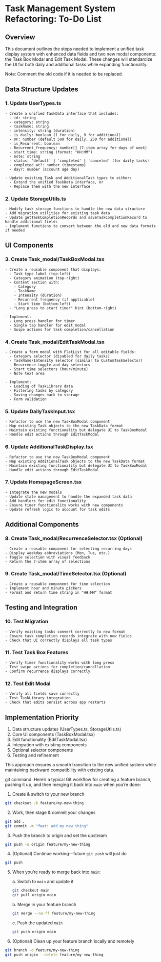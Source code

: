 # Task Management System Refactoring: To-Do List

## Overview
This document outlines the steps needed to implement a unified task display system with enhanced data fields and two new modal components: the Task Box Modal and Edit Task Modal. These changes will standardize the UI for both daily and additional tasks while expanding functionality.

Note: Comment the old code if it is needed to be replaced.

## Data Structure Updates

### 1. Update UserTypes.ts
```
- Create a unified TaskData interface that includes:
  - id: string
  - category: string
  - taskName: string
  - intensity: string (duration)
  - is_daily: boolean (1 for daily, 0 for additional)
  - XP: number (default 500 for daily, 250 for additional)
  - is_Recurrent: boolean
  - Recurrent_frequency: number[] (7-item array for days of week)
  - start_time: string (format: "HH:MM")
  - note: string
  - status: 'default' | 'completed' | 'canceled' (for daily tasks)
  - completed_at?: number (timestamp)
  - day?: number (account age day)
  
- Update existing Task and AdditionalTask types to either:
  - Extend the unified TaskData interface, or
  - Replace them with the new interface
```

### 2. Update StorageUtils.ts
```
- Modify task storage functions to handle the new data structure
- Add migration utilities for existing task data
- Update getTaskCompletionRecords and saveTaskCompletionRecord to handle additional fields
- Implement functions to convert between the old and new data formats if needed
```

## UI Components

### 3. Create Task_modal/TaskBoxModal.tsx
```
- Create a reusable component that displays:
  - Task type label (top-left)
  - Category animation (top-right)
  - Content section with:
    - Category
    - TaskName
    - Intensity (duration)
    - Recurrent frequency (if applicable)
    - Start time (bottom-left)
  - "Long press to start timer" hint (bottom-right)
  
- Implement:
  - Long press handler for timer
  - Single tap handler for edit modal
  - Swipe actions for task completion/cancellation
```

### 4. Create Task_modal/EditTaskModal.tsx
```
- Create a form modal with FlatList for all editable fields:
  - Category selector (disabled for daily tasks)
  - TaskName/Intensity selector (similar to CustomTaskSelector)
  - Recurrence toggle and day selectors
  - Start time selectors (hour/minute)
  - Note text area
  
- Implement:
  - Loading of TaskLibrary data
  - Filtering tasks by category
  - Saving changes back to storage
  - Form validation
```

### 5. Update DailyTaskInput.tsx
```
- Refactor to use the new TaskBoxModal component
- Map existing Task objects to the new TaskData format
- Maintain existing functionality but delegate UI to TaskBoxModal
- Handle edit actions through EditTaskModal
```

### 6. Update AdditionalTaskDisplay.tsx
```
- Refactor to use the new TaskBoxModal component
- Map existing AdditionalTask objects to the new TaskData format
- Maintain existing functionality but delegate UI to TaskBoxModal
- Handle edit actions through EditTaskModal
```

### 7. Update HomepageScreen.tsx
```
- Integrate the new modals
- Update state management to handle the expanded task data
- Add handlers for edit functionality
- Ensure timer functionality works with new components
- Update refresh logic to account for task edits
```

## Additional Components

### 8. Create Task_modal/RecurrenceSelector.tsx (Optional)
```
- Create a reusable component for selecting recurring days
- Display weekday abbreviations (Mon, Tue, etc.)
- Toggle selection with visual feedback
- Return the 7-item array of selections
```

### 9. Create Task_modal/TimeSelector.tsx (Optional)
```
- Create a reusable component for time selection
- Implement hour and minute pickers
- Format and return time string in "HH:MM" format
```

## Testing and Integration

### 10. Test Migration
```
- Verify existing tasks convert correctly to new format
- Ensure task completion records integrate with new fields
- Check that UI correctly displays all task types
```

### 11. Test Task Box Features
```
- Verify timer functionality works with long press
- Test swipe actions for completion/cancellation
- Confirm recurrence displays correctly
```

### 12. Test Edit Modal
```
- Verify all fields save correctly
- Test TaskLibrary integration
- Check that edits persist across app restarts
```

## Implementation Priority

1. Data structure updates (UserTypes.ts, StorageUtils.ts)
2. Core UI components (TaskBoxModal.tsx)
3. Edit functionality (EditTaskModal.tsx)
4. Integration with existing components
5. Optional selector components
6. Testing and refinement

This approach ensures a smooth transition to the new unified system while maintaining backward compatibility with existing data.


git command:
Here’s a typical Git workflow for creating a feature branch, pushing it up, and then merging it back into `main` when you’re done:

1. Create & switch to your new branch  
```bash
git checkout -b feature/my-new-thing
```

2. Work, then stage & commit your changes  
```bash
git add .
git commit -m "feat: add my new thing"
```

3. Push the branch to origin and set the upstream  
```bash
git push -u origin feature/my-new-thing
```

4. (Optional) Continue working—future `git push` will just do  
```bash
git push
```

5. When you’re ready to merge back into `main`:

   a. Switch to `main` and update it  
   ```bash
   git checkout main
   git pull origin main
   ```

   b. Merge in your feature branch  
   ```bash
   git merge --no-ff feature/my-new-thing
   ```

   c. Push the updated `main`  
   ```bash
   git push origin main
   ```

6. (Optional) Clean up your feature branch locally and remotely  
```bash
git branch -d feature/my-new-thing
git push origin --delete feature/my-new-thing
```
